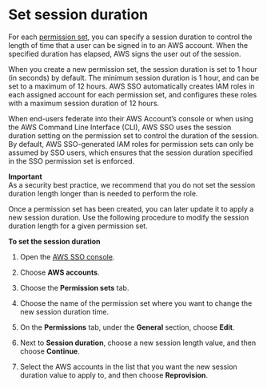 # Set session duration<a name="howtosessionduration"></a>

For each [permission set](https://docs.aws.amazon.com/singlesignon/latest/userguide/permissionsetsconcept.html), you can specify a session duration to control the length of time that a user can be signed in to an AWS account\. When the specified duration has elapsed, AWS signs the user out of the session\. 

When you create a new permission set, the session duration is set to 1 hour \(in seconds\) by default\. The minimum session duration is 1 hour, and can be set to a maximum of 12 hours\. AWS SSO automatically creates IAM roles in each assigned account for each permission set, and configures these roles with a maximum session duration of 12 hours\.

When end\-users federate into their AWS Account’s console or when using the AWS Command Line Interface \(CLI\), AWS SSO uses the session duration setting on the permission set to control the duration of the session\. By default, AWS SSO\-generated IAM roles for permission sets can only be assumed by SSO users, which ensures that the session duration specified in the SSO permission set is enforced\.

**Important**  
As a security best practice, we recommend that you do not set the session duration length longer than is needed to perform the role\.

Once a permission set has been created, you can later update it to apply a new session duration\. Use the following procedure to modify the session duration length for a given permission set\.

**To set the session duration**

1. Open the [AWS SSO console](https://console.aws.amazon.com/singlesignon)\.

1. Choose **AWS accounts**\.

1. Choose the **Permission sets** tab\.

1. Choose the name of the permission set where you want to change the new session duration time\.

1. On the **Permissions** tab, under the **General** section, choose **Edit**\.

1. Next to **Session duration**, choose a new session length value, and then choose **Continue**\.

1. Select the AWS accounts in the list that you want the new session duration value to apply to, and then choose **Reprovision**\.